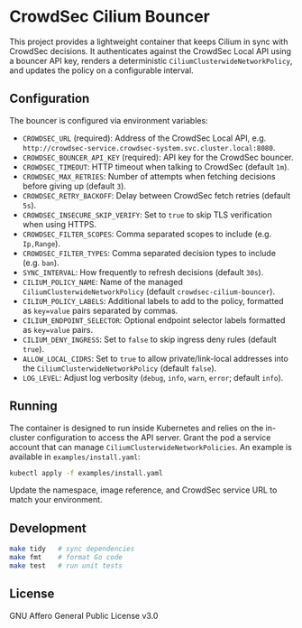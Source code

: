 # CrowdSec Cilium Bouncer

This project provides a lightweight container that keeps Cilium in sync with CrowdSec decisions. It authenticates against the CrowdSec Local API using a bouncer API key, renders a deterministic `CiliumClusterwideNetworkPolicy`, and updates the policy on a configurable interval.

## Configuration

The bouncer is configured via environment variables:

- `CROWDSEC_URL` (required): Address of the CrowdSec Local API, e.g. `http://crowdsec-service.crowdsec-system.svc.cluster.local:8080`.
- `CROWDSEC_BOUNCER_API_KEY` (required): API key for the CrowdSec bouncer.
- `CROWDSEC_TIMEOUT`: HTTP timeout when talking to CrowdSec (default `1m`).
- `CROWDSEC_MAX_RETRIES`: Number of attempts when fetching decisions before giving up (default `3`).
- `CROWDSEC_RETRY_BACKOFF`: Delay between CrowdSec fetch retries (default `5s`).
- `CROWDSEC_INSECURE_SKIP_VERIFY`: Set to `true` to skip TLS verification when using HTTPS.
- `CROWDSEC_FILTER_SCOPES`: Comma separated scopes to include (e.g. `Ip,Range`).
- `CROWDSEC_FILTER_TYPES`: Comma separated decision types to include (e.g. `ban`).
- `SYNC_INTERVAL`: How frequently to refresh decisions (default `30s`).
- `CILIUM_POLICY_NAME`: Name of the managed `CiliumClusterwideNetworkPolicy` (default `crowdsec-cilium-bouncer`).
- `CILIUM_POLICY_LABELS`: Additional labels to add to the policy, formatted as `key=value` pairs separated by commas.
- `CILIUM_ENDPOINT_SELECTOR`: Optional endpoint selector labels formatted as `key=value` pairs.
- `CILIUM_DENY_INGRESS`: Set to `false` to skip ingress deny rules (default `true`).
- `ALLOW_LOCAL_CIDRS`: Set to `true` to allow private/link-local addresses into the `CiliumClusterwideNetworkPolicy` (default `false`).
- `LOG_LEVEL`: Adjust log verbosity (`debug`, `info`, `warn`, `error`; default `info`).

## Running

The container is designed to run inside Kubernetes and relies on the in-cluster configuration to access the API server. Grant the pod a service account that can manage `CiliumClusterwideNetworkPolicies`. An example is available in `examples/install.yaml`:

```bash
kubectl apply -f examples/install.yaml
```

Update the namespace, image reference, and CrowdSec service URL to match your environment.

## Development

```bash
make tidy   # sync dependencies
make fmt    # format Go code
make test   # run unit tests
```

## License

GNU Affero General Public License v3.0
